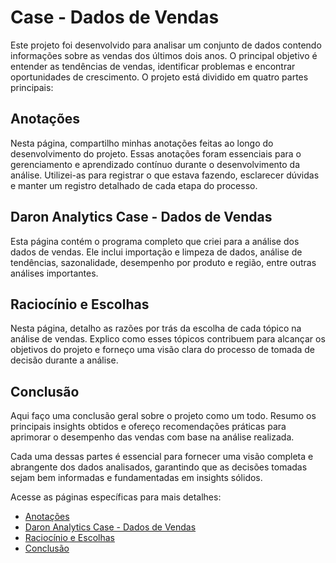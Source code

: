 # Case - Dados de Vendas

Este projeto foi desenvolvido para analisar um conjunto de dados contendo informações sobre as vendas dos últimos dois anos. O principal objetivo é entender as tendências de vendas, identificar problemas e encontrar oportunidades de crescimento. O projeto está dividido em quatro partes principais:

## Anotações
Nesta página, compartilho minhas anotações feitas ao longo do desenvolvimento do projeto. Essas anotações foram essenciais para o gerenciamento e aprendizado contínuo durante o desenvolvimento da análise. Utilizei-as para registrar o que estava fazendo, esclarecer dúvidas e manter um registro detalhado de cada etapa do processo.

## Daron Analytics Case - Dados de Vendas
Esta página contém o programa completo que criei para a análise dos dados de vendas. Ele inclui importação e limpeza de dados, análise de tendências, sazonalidade, desempenho por produto e região, entre outras análises importantes.

## Raciocínio e Escolhas
Nesta página, detalho as razões por trás da escolha de cada tópico na análise de vendas. Explico como esses tópicos contribuem para alcançar os objetivos do projeto e forneço uma visão clara do processo de tomada de decisão durante a análise.

## Conclusão
Aqui faço uma conclusão geral sobre o projeto como um todo. Resumo os principais insights obtidos e ofereço recomendações práticas para aprimorar o desempenho das vendas com base na análise realizada.

Cada uma dessas partes é essencial para fornecer uma visão completa e abrangente dos dados analisados, garantindo que as decisões tomadas sejam bem informadas e fundamentadas em insights sólidos.

Acesse as páginas específicas para mais detalhes:
- [Anotações](https://github.com/pedrocrf/Analise-de-dados-de-vendas/blob/main/Anotações.md)
- [Daron Analytics Case - Dados de Vendas](https://github.com/pedrocrf/Analise-de-dados-de-vendas/blob/main/%5BDaron_Analytics%5D%20Case%20-%20Dados%20de%20Vendas.ipynb)
- [Raciocínio e Escolhas](https://github.com/pedrocrf/Analise-de-dados-de-vendas/blob/main/Raciocínio%20e%20Escolhas.md)
- [Conclusão](https://github.com/pedrocrf/Analise-de-dados-de-vendas/blob/main/Conclusão.md)





